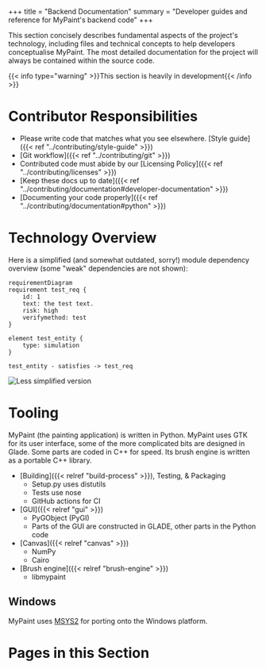 +++
title = "Backend Documentation"
summary = "Developer guides and reference for MyPaint's backend code"
+++

This section concisely describes fundamental aspects of the project's technology,
including files and technical concepts to help developers conceptualise MyPaint.
The most detailed documentation for the project will always be contained within
the source code.<!--more-->

{{< info type="warning" >}}This section is heavily in development{{< /info >}}

# Contributor Responsibilities
- Please write code that matches what you see elsewhere. [Style guide]({{< ref "../contributing/style-guide" >}})
- [Git workflow]({{< ref "../contributing/git" >}})
- Contributed code must abide by our [Licensing Policy]({{< ref "../contributing/licenses" >}})
- [Keep these docs up to date]({{< ref "../contributing/documentation#developer-documentation" >}})
- [Documenting your code properly]({{< ref "../contributing/documentation#python" >}})

# Technology Overview
Here is a simplified (and somewhat outdated, sorry!) module dependency overview
(some "weak" dependencies are not shown):

```mermaid
requirementDiagram
requirement test_req {
    id: 1
    text: the test text.
    risk: high
    verifymethod: test
}

element test_entity {
    type: simulation
}

test_entity - satisfies -> test_req
```

![Less simplified version](modules-complex.png)

# Tooling
MyPaint (the painting application) is written in Python. MyPaint uses GTK for its
user interface, some of the more complicated bits are designed in Glade. Some parts
are coded in C++ for speed. Its brush engine is written as a portable C++ library.
- [Building]({{< relref "build-process" >}}), Testing, & Packaging
    - Setup.py uses distutils
    - Tests use nose
    - GitHub actions for CI
- [GUI]({{< relref "gui" >}})
    - PyGObject (PyGI)
    - Parts of the GUI are constructed in GLADE, other parts in the Python code
- [Canvas]({{< relref "canvas" >}})
    - NumPy
    - Cairo
- [Brush engine]({{< relref "brush-engine" >}})
    - libmypaint

## Windows
MyPaint uses [MSYS2](https://msys2.github.io/) for porting onto the Windows platform.

# Pages in this Section
